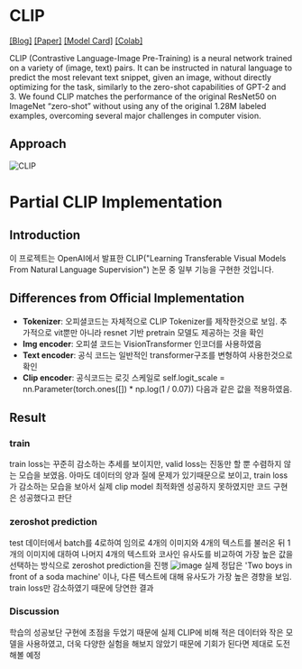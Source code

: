 # CLIP

[[Blog]](https://openai.com/blog/clip/) [[Paper]](https://arxiv.org/abs/2103.00020) [[Model Card]](model-card.md) [[Colab]](https://colab.research.google.com/github/openai/clip/blob/master/notebooks/Interacting_with_CLIP.ipynb)

CLIP (Contrastive Language-Image Pre-Training) is a neural network trained on a variety of (image, text) pairs. It can be instructed in natural language to predict the most relevant text snippet, given an image, without directly optimizing for the task, similarly to the zero-shot capabilities of GPT-2 and 3. We found CLIP matches the performance of the original ResNet50 on ImageNet “zero-shot” without using any of the original 1.28M labeled examples, overcoming several major challenges in computer vision.



## Approach

![CLIP](CLIP.png)

##

# Partial CLIP Implementation

## Introduction
이 프로젝트는 OpenAI에서 발표한 CLIP("Learning Transferable Visual Models From Natural Language Supervision") 논문 중 일부 기능을 구현한 것입니다.

## Differences from Official Implementation

- **Tokenizer**: 오피셜코드는 자체적으로 CLIP Tokenizer를 제작한것으로 보임. 추가적으로 vit뿐만 아니라 resnet 기반 pretrain 모델도 제공하는 것을 확인
- **Img encoder**: 오피셜 코드는 VisionTransformer 인코더를 사용하였음
- **Text encoder**: 공식 코드는 일반적인 transformer구조를 변형하여 사용한것으로 확인
- **Clip encoder**: 공식코드는 로깃 스케일로 self.logit_scale = nn.Parameter(torch.ones([]) * np.log(1 / 0.07)) 다음과 같은 값을 적용하였음.


## Result

### train
train loss는 꾸준히 감소하는 추세를 보이지만, valid loss는 진동만 할 뿐 수렴하지 않는 모습을 보였음. 아마도 데이터의 양과 질에 문제가 있기때문으로 보이고, train loss가 감소하는 모습을 보아서 실제 clip model 최적화엔 성공하지 못하였지만 코드 구현은 성공했다고 판단
### zeroshot prediction
test 데이터에서 batch를 4로하여 임의로 4개의 이미지와 4개의 텍스트를 불러온 뒤 1개의 이미지에 대하여 나머지 4개의 텍스트와 코사인 유사도를 비교하여 가장 높은 값을 선택하는 방식으로 zeroshot prediction을 진행
![image](https://github.com/crabyg/CLIP-implement/assets/105999203/a25c9963-0226-47a2-a20b-3f04efcc521b)
실제 정답은 'Two boys in front of a soda machine' 이나, 다른 텍스트에 대해 유사도가 가장 높은 경향을 보임. train loss만 감소하였기 때문에 당연한 결과
### Discussion
학습의 성공보단 구현에 초점을 두었기 때문에 실제 CLIP에 비해 적은 데이터와 작은 모델을 사용하였고, 더욱 다양한 실험을 해보지 않았기 때문에 기회가 된다면 제대로 도전해볼 예정

